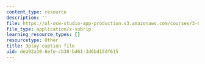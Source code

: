 ```yaml
---
content_type: resource
description: ''
file: https://ol-ocw-studio-app-production.s3.amazonaws.com/courses/3-091sc-introduction-to-solid-state-chemistry-fall-2010/dea92a308efecb30bd613d6bd15df615_540Sggsblbg.srt
file_type: application/x-subrip
learning_resource_types: []
resourcetype: Other
title: 3play caption file
uid: dea92a30-8efe-cb30-bd61-3d6bd15df615
---
```

